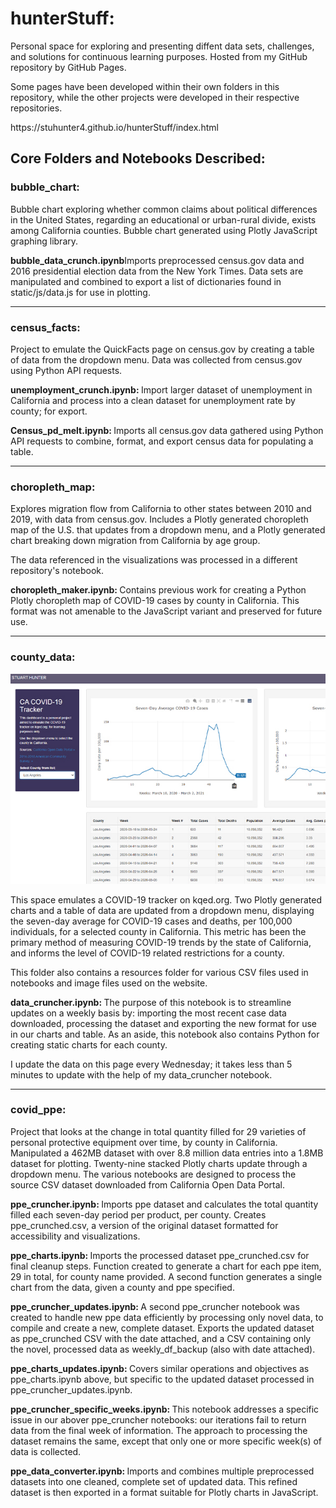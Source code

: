 # hunterStuff:
<p>Personal space for exploring and presenting diffent data sets, challenges, and solutions for continuous learning purposes.  Hosted from my GitHub repository by GitHub Pages.</p>
<p>Some pages have been developed within their own folders in this repository, while the other projects were developed in their respective repositories.</p>

<p>https://stuhunter4.github.io/hunterStuff/index.html</p>

<h2>Core Folders and Notebooks Described:</h2>

<h3>bubble_chart: </h3>
<p>Bubble chart exploring whether common claims about political differences in the United States, regarding an educational or urban-rural divide, exists among California counties.  Bubble chart generated using Plotly JavaScript graphing library.</p>
<p><strong>bubble_data_crunch.ipynb</strong>Imports preprocessed census.gov data and 2016 presidential election data from the New York Times.  Data sets are manipulated and combined to export a list of dictionaries found in static/js/data.js for use in plotting.</p>
<hr>
<h3>census_facts: </h3>
<p>Project to emulate the QuickFacts page on census.gov by creating a table of data from the dropdown menu.  Data was collected from census.gov using Python API requests.</p>
<p><strong>unemployment_crunch.ipynb: </strong>Import larger dataset of unemployment in California and process into a clean dataset for unemployment rate by county; for export.</p>
<p><strong>Census_pd_melt.ipynb: </strong>Imports all census.gov data gathered using Python API requests to combine, format, and export census data for populating a table.</p>
<hr>
<h3>choropleth_map: </h3>
<p>Explores migration flow from California to other states between 2010 and 2019, with data from census.gov.  Includes a Plotly generated choropleth map of the U.S. that updates from a dropdown menu, and a Plotly generated chart breaking down migration from California by age group.</p>
<p>The data referenced in the visualizations was processed in a different repository's notebook.</p>
<p><strong>choropleth_maker.ipynb: </strong>Contains previous work for creating a Python Plotly choropleth map of COVID-19 cases by county in California.  This format was not amenable to the JavaScript variant and preserved for future use.</p>
<hr>
<h3>county_data: </h3>
<img src="https://github.com/stuhunter4/hunterStuff/blob/main/ReadMe/county_data.jpg" alt="county_data">
<p>This space emulates a COVID-19 tracker on kqed.org.  Two Plotly generated charts and a table of data are updated from a dropdown menu, displaying the seven-day average for COVID-19 cases and deaths, per 100,000 individuals, for a selected county in California.  This metric has been the primary method of measuring COVID-19 trends by the state of California, and informs the level of COVID-19 related restrictions for a county.</p>
<p>This folder also contains a resources folder for various CSV files used in notebooks and image files used on the website.</p>
<p><strong>data_cruncher.ipynb: </strong>The purpose of this notebook is to streamline updates on a weekly basis by: importing the most recent case data downloaded, processing the dataset and exporting the new format for use in our charts and table.  As an aside, this notebook also contains Python for creating static charts for each county.</p>
<p>I update the data on this page every Wednesday; it takes less than 5 minutes to update with the help of my data_cruncher notebook.</p>
<hr>
<h3>covid_ppe: </h3>
<p>Project that looks at the change in total quantity filled for 29 varieties of personal protective equipment over time, by county in California.  Manipulated a 462MB dataset with over 8.8 million data entries into a 1.8MB dataset for plotting.  Twenty-nine stacked Plotly charts update through a dropdown menu.  The various notebooks are designed to process the source CSV dataset downloaded from California Open Data Portal.</p>
<p><strong>ppe_cruncher.ipynb: </strong>Imports ppe dataset and calculates the total quantity filled each seven-day period per product, per county.  Creates ppe_crunched.csv, a version of the original dataset formatted for accessibility and visualizations.</p>
<p><strong>ppe_charts.ipynb: </strong>Imports the processed dataset ppe_crunched.csv for final cleanup steps.  Function created to generate a chart for each ppe item, 29 in total, for county name provided.  A second function generates a single chart from the data, given a county and ppe specified.</p>
<p><strong>ppe_cruncher_updates.ipynb: </strong>A second ppe_cruncher notebook was created to handle new ppe data efficiently by processing only novel data, to compile and create a new, complete dataset.  Exports the updated dataset as ppe_crunched CSV with the date attached, and a CSV containing only the novel, processed data as weekly_df_backup (also with date attached).</p>
<p><strong>ppe_charts_updates.ipynb: </strong>Covers similar operations and objectives as ppe_charts.ipynb above, but specific to the updated dataset processed in ppe_cruncher_updates.ipynb.</p>
<p><strong>ppe_cruncher_specific_weeks.ipynb: </strong>This notebook addresses a specific issue in our abover ppe_cruncher notebooks: our iterations fail to return data from the final week of information.  The approach to processing the dataset remains the same, except that only one or more specific week(s) of data is collected.</p>
<p><strong>ppe_data_converter.ipynb: </strong>Imports and combines multiple preprocessed datasets into one cleaned, complete set of updated data.  This refined dataset is then exported in a format suitable for Plotly charts in JavaScript.</p>